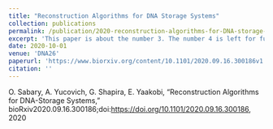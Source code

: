 ```yaml
---
title: "Reconstruction Algorithms for DNA Storage Systems"
collection: publications
permalink: /publication/2020-reconstruction-algorithms-for-DNA-storage-systems
excerpt: 'This paper is about the number 3. The number 4 is left for future work.'
date: 2020-10-01
venue: 'DNA26'
paperurl: 'https://www.biorxiv.org/content/10.1101/2020.09.16.300186v1.full'
citation: ''
---
```



O. Sabary,    A. Yucovich,    G. Shapira,    E. Yaakobi,    “Reconstruction    Algorithms for DNA-Storage Systems,” bioRxiv2020.09.16.300186;doi:https://doi.org/10.1101/2020.09.16.300186, 2020